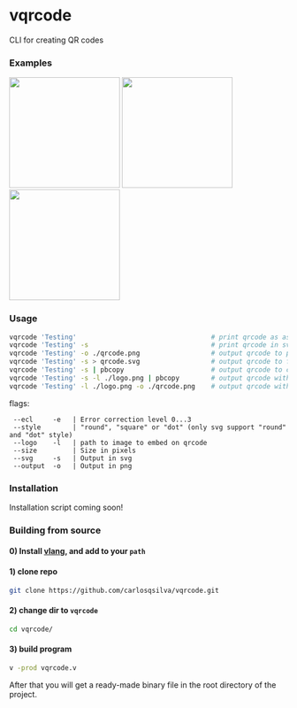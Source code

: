 # vqrcode
CLI for creating QR codes

### Examples

<p float="left">
<img style="display:inline-block" width="200" src="https://user-images.githubusercontent.com/19891059/187951397-b1c8d8ae-d4e6-4a44-9103-2302f7a7b83a.svg" />
<img style="display:inline-block" width="200" src="https://user-images.githubusercontent.com/19891059/187952654-ba9a189d-ab12-4165-a028-b459cfb6725e.svg" />
<img style="display:inline-block" width="200" src="https://user-images.githubusercontent.com/19891059/187952782-95764f2f-daa6-48df-9635-1d4bd9341c17.svg" />
</p>

### Usage

 ```bash
 vqrcode 'Testing'                                  # print qrcode as ascii to console
 vqrcode 'Testing' -s                               # print qrcode in svg
 vqrcode 'Testing' -o ./qrcode.png                  # output qrcode to png file (only support png)
 vqrcode 'Testing' -s > qrcode.svg                  # output qrcode to file
 vqrcode 'Testing' -s | pbcopy                      # output qrcode to clipboard
 vqrcode 'Testing' -s -l ./logo.png | pbcopy        # output qrcode with custom logo to clipboard
 vqrcode 'Testing' -l ./logo.png -o ./qrcode.png    # output qrcode with custom logo to file
 ```
flags:
```
 --ecl     -e   | Error correction level 0...3
 --style        | "round", "square" or "dot" (only svg support "round" and "dot" style)
 --logo    -l   | path to image to embed on qrcode
 --size         | Size in pixels
 --svg     -s   | Output in svg
 --output  -o   | Output in png
```

### Installation

Installation script coming soon!

### Building from source

#### 0) Install [vlang](https://vlang.io), and add to your `path`
#### 1) clone repo
```bash
git clone https://github.com/carlosqsilva/vqrcode.git
```
#### 2) change dir to `vqrcode`
```bash
cd vqrcode/
```
#### 3) build program
```bash
v -prod vqrcode.v
```
After that you will get a ready-made binary file in the root directory of the project.
